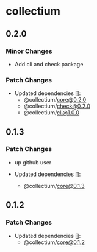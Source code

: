 # collectium

## 0.2.0

### Minor Changes

- Add cli and check package

### Patch Changes

- Updated dependencies []:
  - @collectium/core@0.2.0
  - @collectium/check@0.2.0
  - @collectium/cli@1.0.0

## 0.1.3

### Patch Changes

- up github user

- Updated dependencies []:
  - @collectium/core@0.1.3

## 0.1.2

### Patch Changes

- Updated dependencies []:
  - @collectium/core@0.1.2
